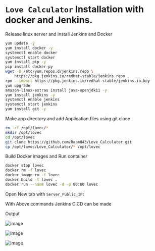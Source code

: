 # `Love Calculator` Installation with docker and Jenkins.

Release linux server and install Jenkins and Docker

```sh
yum update -y
yum install docker -y
systemctl enable docker
systemctl start docker
yum install pip -y
pip install docker-py
wget -O /etc/yum.repos.d/jenkins.repo \
    https://pkg.jenkins.io/redhat-stable/jenkins.repo
rpm --import https://pkg.jenkins.io/redhat-stable/jenkins.io.key
yum upgrade
amazon-linux-extras install java-openjdk11 -y
yum install jenkins -y
systemctl enable jenkins
systemctl start jenkins
yum install git -y
```
Make app directory and add Application files using git clone
```sh
rm -rf /opt/lovec/*
mkdir /opt/lovec
cd /opt/lovec
git clone https://github.com/Raam043/Love_Calculator.git
cp /opt/lovec/Love_Calculator/* /opt/lovec

```

Build Docker images and Run container 
```sh
docker stop lovec
docker rm -f lovec
docker image rm -f lovec
docker build -t lovec .
docker run --name lovec -d -p 80:80 lovec
```
Open New tab with `Server_Public_IP:`

With Above commands Jenkins CICD can be made

Output

![image](https://user-images.githubusercontent.com/111989928/199226885-a36cbf2c-8c4d-4861-a980-24d6f803a280.png)

![image](https://user-images.githubusercontent.com/111989928/199227589-e1060309-8d57-4b19-a34e-6777225bc49b.png)

![image](https://user-images.githubusercontent.com/111989928/199227754-27ba4765-99cf-49e7-82ae-c0c6fcb1d98e.png)

